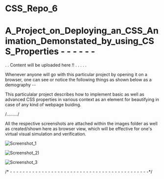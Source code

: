 # CSS_Repo_6

# A_Project_on_Deploying_an_CSS_Animation_Demonstated_by_using_CSS_Properties - - - - - -


.
.
Content will be uploaded here !! 
.
.
.
.
.

Whenever anyone will go with this particular project by opening it on a browser, one can see or notice the following things as shown below as a demography --

This particulalar project describes how to implement basic as well as advanced CSS properties in various context as an element for beautifying in case of any kind of webpage buiding.

/........./

All the respective screenshots are attached within the images folder as well as created/shown here as browser view, which will be effective for one's virtual visual simulation and verification.

![Screenshot_1](https://user-images.githubusercontent.com/65014749/88359340-ec7f3b00-cd8f-11ea-8aa3-b1fdbcdf6a25.png)

![Screenshot_2)](https://user-images.githubusercontent.com/65014749/88359365-ff920b00-cd8f-11ea-891a-2f27a929c95a.png)

![Screenshot_3](https://user-images.githubusercontent.com/65014749/88359391-1173ae00-cd90-11ea-8bcb-910591058906.png)

/* - - - - - - - - - - - - - - - - - - - - - - - - - - - - - - - - - - - - - - - - - - - -*/
